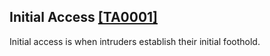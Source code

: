 ## Initial Access [\[TA0001\]](https://attack.mitre.org/tactics/TA0001/)

Initial access is when intruders establish their initial foothold.
